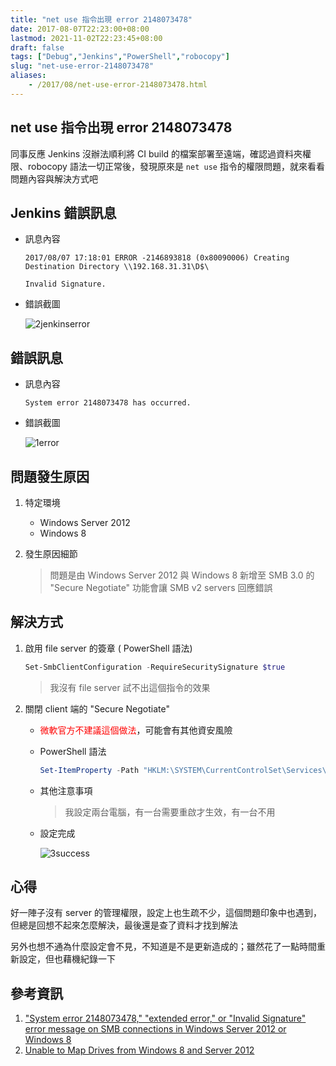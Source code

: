```yaml
---
title: "net use 指令出現 error 2148073478"
date: 2017-08-07T22:23:00+08:00
lastmod: 2021-11-02T22:23:45+08:00
draft: false
tags: ["Debug","Jenkins","PowerShell","robocopy"]
slug: "net-use-error-2148073478"
aliases:
    - /2017/08/net-use-error-2148073478.html
---
```

## net use 指令出現 error 2148073478

同事反應 Jenkins 沒辦法順利將 CI build 的檔案部署至遠端，確認過資料夾權限、robocopy 語法一切正常後，發現原來是 `net use` 指令的權限問題，就來看看問題內容與解決方式吧

## Jenkins 錯誤訊息

* 訊息內容

    ```log
    2017/08/07 17:18:01 ERROR -2146893818 (0x80090006) Creating Destination Directory \\192.168.31.31\D$\

    Invalid Signature.
    ```

* 錯誤截圖

    ![2jenkinserror](https://user-images.githubusercontent.com/3851540/29030711-9a9858ec-7bbe-11e7-8a1e-b7937b15c77f.png)

## 錯誤訊息

* 訊息內容

    ```log
    System error 2148073478 has occurred.
    ```

* 錯誤截圖

    ![1error](https://user-images.githubusercontent.com/3851540/29030710-9a930f36-7bbe-11e7-8be9-95f63cf04f57.png)

## 問題發生原因

1. 特定環境
    * Windows Server 2012
    * Windows 8

2. 發生原因細節

    > 問題是由 Windows Server 2012 與 Windows 8 新增至 SMB 3.0 的 "Secure Negotiate" 功能會讓 SMB v2 servers 回應錯誤

## 解決方式

1. 啟用 file server 的簽章 ( PowerShell 語法)

    ```ps1
    Set-SmbClientConfiguration -RequireSecuritySignature $true
    ```

    > 我沒有 file server 試不出這個指令的效果

2. 關閉 client 端的 "Secure Negotiate"

    * <span style="color:red">微軟官方不建議這個做法</span>，可能會有其他資安風險
    * PowerShell 語法

        ```ps1
        Set-ItemProperty -Path "HKLM:\SYSTEM\CurrentControlSet\Services\LanmanWorkstation\Parameters" RequireSecureNegotiate -Value 0 -Force
        ```

    * 其他注意事項

        > 我設定兩台電腦，有一台需要重啟才生效，有一台不用

    * 設定完成

        ![3success](https://user-images.githubusercontent.com/3851540/29030712-9aa02bf8-7bbe-11e7-892c-6515488b2aba.png)

## 心得

好一陣子沒有 server 的管理權限，設定上也生疏不少，這個問題印象中也遇到，但總是回想不起來怎麼解決，最後還是查了資料才找到解法

另外也想不通為什麼設定會不見，不知道是不是更新造成的；雖然花了一點時間重新設定，但也藉機紀錄一下

## 參考資訊

1. ["System error 2148073478," "extended error," or "Invalid Signature" error message on SMB connections in Windows Server 2012 or Windows 8](https://support.microsoft.com/zh-tw/help/2686098/-system-error-2148073478--extended-error--or-invalid-signature-error-m)
2. [Unable to Map Drives from Windows 8 and Server 2012](https://www.adamfowlerit.com/2013/05/unable-to-map-drives-from-windows-8/)
